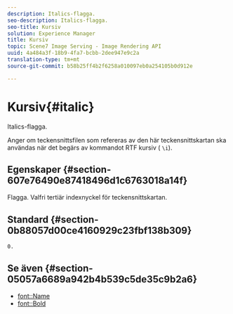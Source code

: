 ```yaml
---
description: Italics-flagga.
seo-description: Italics-flagga.
seo-title: Kursiv
solution: Experience Manager
title: Kursiv
topic: Scene7 Image Serving - Image Rendering API
uuid: 4a484a3f-18b9-4fa7-bcbb-2dee947e9c2a
translation-type: tm+mt
source-git-commit: b58b25ff4b2f6258a010097eb0a254105b0d912e

---
```



# Kursiv{#italic}

Italics-flagga.

Anger om teckensnittsfilen som refereras av den här teckensnittskartan ska användas när det begärs av kommandot RTF kursiv ( `\i`).

## Egenskaper {#section-607e76490e87418496d1c6763018a14f}

Flagga. Valfri tertiär indexnyckel för teckensnittskartan.

## Standard {#section-0b88057d00ce4160929c23fbf138b309}

`0.`

## Se även {#section-05057a6689a942b4b539c5de35c9b2a6}

* [font::Name](r-name-font.md#reference_C55889877DC54AABB60734DCDE86EE76)
* [font::Bold](../../../../../is-api/image-catalog/image-serving-api-ref/c-image-catalog-reference/c-font-map-reference/r-bold-font.md#reference-f7b017ef67574a29abfc3954ab64159c)
